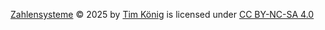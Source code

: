 [Zahlensysteme](https://github.com/TimKoenig96/zahlensysteme) © 2025 by [Tim König](https://github.com/TimKoenig96) is licensed under [CC BY-NC-SA 4.0](https://creativecommons.org/licenses/by-nc-sa/4.0/)
